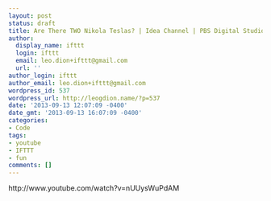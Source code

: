 ```yaml
---
layout: post
status: draft
title: Are There TWO Nikola Teslas? | Idea Channel | PBS Digital Studios by pbsideachannel
author:
  display_name: ifttt
  login: ifttt
  email: leo.dion+ifttt@gmail.com
  url: ''
author_login: ifttt
author_email: leo.dion+ifttt@gmail.com
wordpress_id: 537
wordpress_url: http://leogdion.name/?p=537
date: '2013-09-13 12:07:09 -0400'
date_gmt: '2013-09-13 16:07:09 -0400'
categories:
- Code
tags:
- youtube
- IFTTT
- fun
comments: []
---
```

<p>http:&#47;&#47;www.youtube.com&#47;watch?v=nUUysWuPdAM</p>
